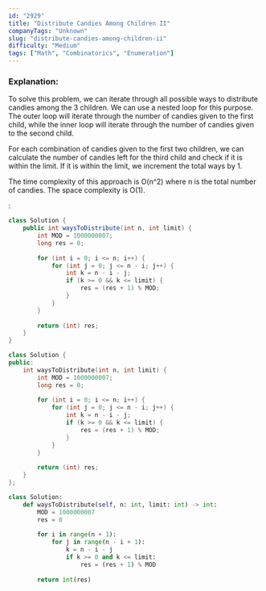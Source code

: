 ```yaml
---
id: "2929"
title: "Distribute Candies Among Children II"
companyTags: "Unknown"
slug: "distribute-candies-among-children-ii"
difficulty: "Medium"
tags: ["Math", "Combinatorics", "Enumeration"]
---
```


### Explanation:
To solve this problem, we can iterate through all possible ways to distribute candies among the 3 children. We can use a nested loop for this purpose. The outer loop will iterate through the number of candies given to the first child, while the inner loop will iterate through the number of candies given to the second child.

For each combination of candies given to the first two children, we can calculate the number of candies left for the third child and check if it is within the limit. If it is within the limit, we increment the total ways by 1.

The time complexity of this approach is O(n^2) where n is the total number of candies. The space complexity is O(1).

:

```java
class Solution {
    public int waysToDistribute(int n, int limit) {
        int MOD = 1000000007;
        long res = 0;
        
        for (int i = 0; i <= n; i++) {
            for (int j = 0; j <= n - i; j++) {
                int k = n - i - j;
                if (k >= 0 && k <= limit) {
                    res = (res + 1) % MOD;
                }
            }
        }
        
        return (int) res;
    }
}
```

```cpp
class Solution {
public:
    int waysToDistribute(int n, int limit) {
        int MOD = 1000000007;
        long res = 0;
        
        for (int i = 0; i <= n; i++) {
            for (int j = 0; j <= n - i; j++) {
                int k = n - i - j;
                if (k >= 0 && k <= limit) {
                    res = (res + 1) % MOD;
                }
            }
        }
        
        return (int) res;
    }
};
```

```python
class Solution:
    def waysToDistribute(self, n: int, limit: int) -> int:
        MOD = 1000000007
        res = 0
        
        for i in range(n + 1):
            for j in range(n - i + 1):
                k = n - i - j
                if k >= 0 and k <= limit:
                    res = (res + 1) % MOD
        
        return int(res)
```